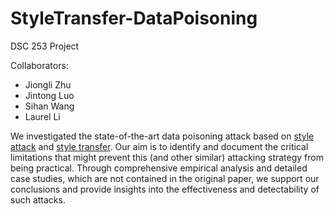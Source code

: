 # StyleTransfer-DataPoisoning

DSC 253 Project

Collaborators:
* Jiongli Zhu
* Jintong Luo
* Sihan Wang
* Laurel Li

We investigated the state-of-the-art data poisoning attack based on [style attack](https://github.com/thunlp/StyleAttack) and [style transfer](https://github.com/martiansideofthemoon/style-transfer-paraphrase). Our aim is to identify and document the critical limitations that might prevent this (and other similar) attacking strategy from being practical. Through comprehensive empirical analysis and detailed case studies, which are not contained in the original paper, we support our conclusions and provide insights into the effectiveness and detectability of such attacks.

